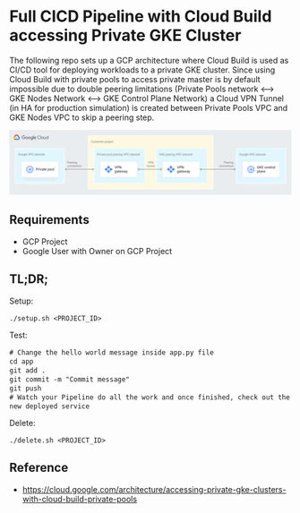 # Full CICD Pipeline with Cloud Build accessing Private GKE Cluster

The following repo sets up a GCP architecture where Cloud Build is used as CI/CD tool for deploying workloads to a private GKE cluster.
Since using Cloud Build with private pools to access private master is by default impossible due to double peering limitations (Private Pools network <--> GKE Nodes Network <--> GKE Control Plane Network) a Cloud VPN Tunnel (in HA for production simulation) is created between Private Pools VPC and GKE Nodes VPC to skip a peering step.


![alt text](network-architecture.svg)

## Requirements

- GCP Project
- Google User with Owner on GCP Project

## TL;DR;

Setup:

```
./setup.sh <PROJECT_ID>
```

Test:

```
# Change the hello world message inside app.py file
cd app
git add .
git commit -m "Commit message"
git push
# Watch your Pipeline do all the work and once finished, check out the new deployed service
```

Delete:

```
./delete.sh <PROJECT_ID>
```

## Reference

- https://cloud.google.com/architecture/accessing-private-gke-clusters-with-cloud-build-private-pools
